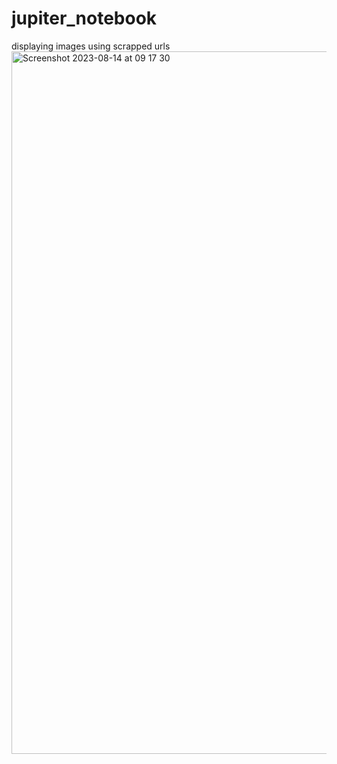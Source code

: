 # jupiter_notebook
displaying images using scrapped urls
<img width="1124" alt="Screenshot 2023-08-14 at 09 17 30" src="https://github.com/ikashkovskiy/jupiter_notebook/assets/109669268/4e7f8cde-b731-4e38-8e4f-ac1a46d0c562">

